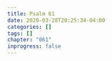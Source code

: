 ```yaml
---
title: Psalm 61
date: 2020-03-28T20:25:34-04:00
categories: []
tags: []
chapter: "061"
inprogress: false
---
```



